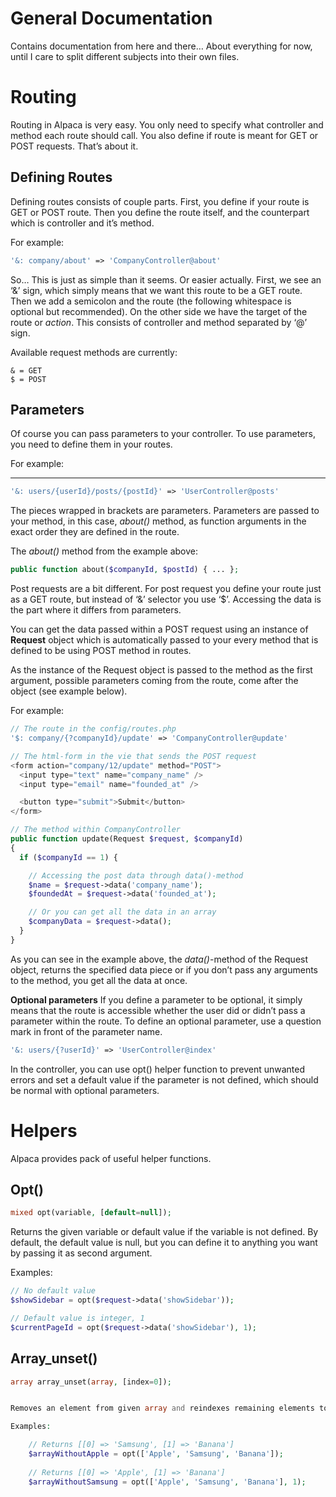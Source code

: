 # General Documentation
Contains documentation from here and there… About everything for now, until I care to split different subjects into their own files.


# Routing

Routing in Alpaca is very easy. You only need to specify what controller and method each route should call. You also define if route is meant for GET or POST requests. That’s about it.


## Defining Routes

Defining routes consists of couple parts. First, you define if your route is GET or POST route. Then you define the route itself, and the counterpart which is controller and it’s method.

For example:

```php
'&: company/about' => 'CompanyController@about'
```

So… This is just as simple than it seems. Or easier actually. First, we see an ‘&’ sign, which simply means that we want this route to be a GET route. Then we add a semicolon and the route (the following whitespace is optional but recommended). On the other side we have the target of the route or *action*. This consists of controller and method separated by ‘@’ sign.

Available request methods are currently:

```
& = GET
$ = POST
```


## Parameters

Of course you can pass parameters to your controller. To use parameters, you need to 
define them in your routes.

For example:
****
```php
'&: users/{userId}/posts/{postId}' => 'UserController@posts'
```

The pieces wrapped in brackets are parameters. Parameters are passed to your method, in this case, *about()* method, as function arguments in the exact order they are defined in the route.

The *about()* method from the example above:

```php
public function about($companyId, $postId) { ... };
```

Post requests are a bit different. For post request you define your route just as a GET route, but instead of ‘&’ selector you use ‘$’. Accessing the data is the part where it differs from parameters. 

You can get the data passed within a POST request using an instance of **Request** object which is automatically passed to your every method that is defined to be using POST method in routes.

As the instance of the Request object is passed to the method as the first argument, possible parameters coming from the route, come after the object (see example below).

For example:

```php
// The route in the config/routes.php
'$: company/{?companyId}/update' => 'CompanyController@update'

// The html-form in the vie that sends the POST request
<form action="company/12/update" method="POST">
  <input type="text" name="company_name" />
  <input type="email" name="founded_at" />

  <button type="submit">Submit</button>
</form>

// The method within CompanyController
public function update(Request $request, $companyId)
{ 
  if ($companyId == 1) {

    // Accessing the post data through data()-method
    $name = $request->data('company_name');
    $foundedAt = $request->data('founded_at');

    // Or you can get all the data in an array
    $companyData = $request->data();
  }
}
```

As you can see in the example above, the *data()*-method of the Request object, returns the specified data piece or if you don’t pass any arguments to the method, you get all the data at once.

**Optional parameters**
If you define a parameter to be optional, it simply means that the route is accessible whether the user did or didn’t pass a parameter within the route. To define an optional parameter, use a question mark in front of the parameter name.


```php
'&: users/{?userId}' => 'UserController@index'
```

In the controller, you can use opt() helper function to prevent unwanted errors and set a default value if the parameter is not defined, which should be normal with optional parameters.



# Helpers

Alpaca provides pack of useful helper functions.

## Opt()
```php
mixed opt(variable, [default=null]);
```

Returns the given variable or default value if the variable is not defined. By default, the default value is null, but you can define it to anything you want by passing it as second argument.

Examples:

```php
// No default value
$showSidebar = opt($request->data('showSidebar'));

// Default value is integer, 1
$currentPageId = opt($request->data('showSidebar'), 1);
```


## Array_unset()
```php
array array_unset(array, [index=0]);


Removes an element from given array and reindexes remaining elements to start from 0. By default, the index is zero so it removes the first element.

Examples:

    // Returns [[0] => 'Samsung', [1] => 'Banana']
    $arrayWithoutApple = opt(['Apple', 'Samsung', 'Banana']);
    
    // Returns [[0] => 'Apple', [1] => 'Banana']
    $arrayWithoutSamsung = opt(['Apple', 'Samsung', 'Banana'], 1);


